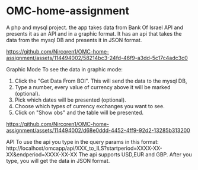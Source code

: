 # OMC-home-assignment

A php and mysql project. 
the app takes data from Bank Of Israel API and presents it as an API and in a graphic format.
It has an api that takes the data from the mysql DB and presents it in JSON format.

https://github.com/Nircoren1/OMC-home-assignment/assets/114494002/58214bc3-24fd-46f9-a3dd-5c17c4adc3c0

Graphic Mode
To see the data in graphic mode:
1. Click the "Get Data From BOI". This will send the data to the mysql DB,
2. Type a number, every value of currency above it will be marked (optional).
3. Pick which dates will be presented (optional).
4. Choose which types of currency exchanges you want to see.
5. Click on "Show obs" and the table will be presented.


https://github.com/Nircoren1/OMC-home-assignment/assets/114494002/d68e0ddd-4452-4ff9-92d2-13285b313200


API
To use the api you type in the query params in this format: http://localhost/omcapp/api/XXX_to_ILS?startperiod=XXXX-XX-XX&endperiod=XXXX-XX-XX
The api supports USD,EUR and GBP. After you type, you will get the data in JSON format.

